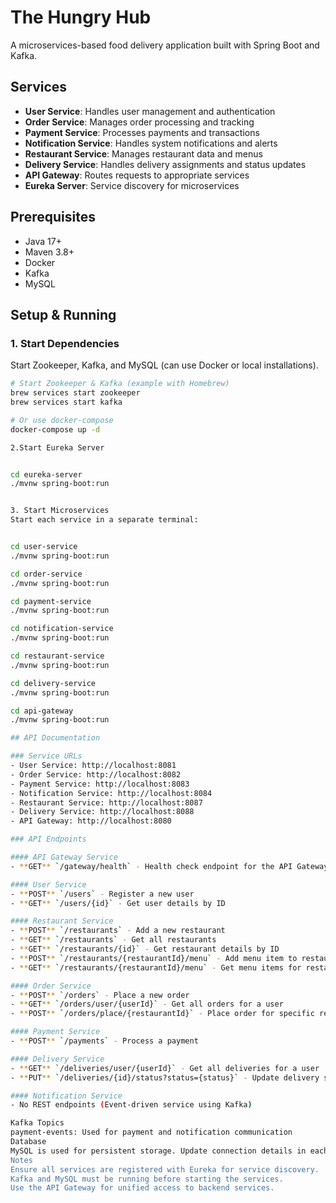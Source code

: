 # The Hungry Hub

A microservices-based food delivery application built with Spring Boot and Kafka.

## Services

- **User Service**: Handles user management and authentication
- **Order Service**: Manages order processing and tracking
- **Payment Service**: Processes payments and transactions
- **Notification Service**: Handles system notifications and alerts
- **Restaurant Service**: Manages restaurant data and menus
- **Delivery Service**: Handles delivery assignments and status updates
- **API Gateway**: Routes requests to appropriate services
- **Eureka Server**: Service discovery for microservices

## Prerequisites

- Java 17+
- Maven 3.8+
- Docker
- Kafka
- MySQL

## Setup & Running

### 1. Start Dependencies

Start Zookeeper, Kafka, and MySQL (can use Docker or local installations).

```sh
# Start Zookeeper & Kafka (example with Homebrew)
brew services start zookeeper
brew services start kafka

# Or use docker-compose
docker-compose up -d

2.Start Eureka Server


cd eureka-server
./mvnw spring-boot:run


3. Start Microservices
Start each service in a separate terminal:


cd user-service
./mvnw spring-boot:run

cd order-service
./mvnw spring-boot:run

cd payment-service
./mvnw spring-boot:run

cd notification-service
./mvnw spring-boot:run

cd restaurant-service
./mvnw spring-boot:run

cd delivery-service
./mvnw spring-boot:run

cd api-gateway
./mvnw spring-boot:run

## API Documentation

### Service URLs
- User Service: http://localhost:8081
- Order Service: http://localhost:8082
- Payment Service: http://localhost:8083
- Notification Service: http://localhost:8084
- Restaurant Service: http://localhost:8087
- Delivery Service: http://localhost:8088
- API Gateway: http://localhost:8080

### API Endpoints

#### API Gateway Service
- **GET** `/gateway/health` - Health check endpoint for the API Gateway

#### User Service
- **POST** `/users` - Register a new user
- **GET** `/users/{id}` - Get user details by ID

#### Restaurant Service
- **POST** `/restaurants` - Add a new restaurant
- **GET** `/restaurants` - Get all restaurants
- **GET** `/restaurants/{id}` - Get restaurant details by ID
- **POST** `/restaurants/{restaurantId}/menu` - Add menu item to restaurant
- **GET** `/restaurants/{restaurantId}/menu` - Get menu items for restaurant

#### Order Service
- **POST** `/orders` - Place a new order
- **GET** `/orders/user/{userId}` - Get all orders for a user
- **POST** `/orders/place/{restaurantId}` - Place order for specific restaurant

#### Payment Service
- **POST** `/payments` - Process a payment

#### Delivery Service
- **GET** `/deliveries/user/{userId}` - Get all deliveries for a user
- **PUT** `/deliveries/{id}/status?status={status}` - Update delivery status

#### Notification Service
- No REST endpoints (Event-driven service using Kafka)

Kafka Topics
payment-events: Used for payment and notification communication
Database
MySQL is used for persistent storage. Update connection details in each service's application.properties.
Notes
Ensure all services are registered with Eureka for service discovery.
Kafka and MySQL must be running before starting the services.
Use the API Gateway for unified access to backend services.
